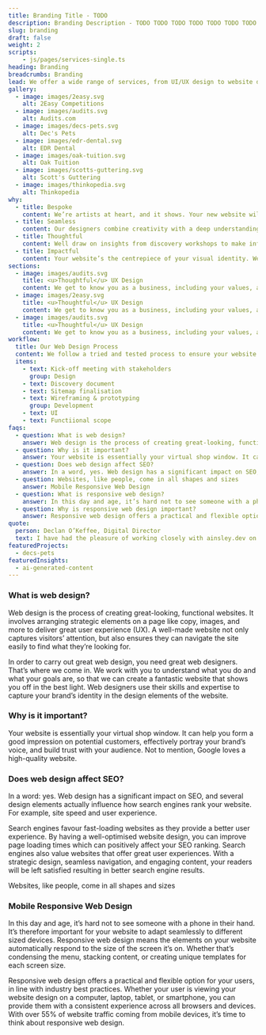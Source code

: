 ```yaml
---
title: Branding Title - TODO
description: Branding Description - TODO TODO TODO TODO TODO TODO TODO TODO TODO TODO TODO TODO TODO TODO TODO TODO TODO TODO TODO TODO TODO TODO TODO
slug: branding
draft: false
weight: 2
scripts:
    - js/pages/services-single.ts
heading: Branding
breadcrumbs: Branding
lead: We offer a wide range of services, from UI/UX design to website development. Specialising in software development and API integration, we deliver expertly designed solutions to any digital obstacle.
gallery:
  - image: images/2easy.svg
    alt: 2Easy Competitions
  - image: images/audits.svg
    alt: Audits.com
  - image: images/decs-pets.svg
    alt: Dec's Pets
  - image: images/edr-dental.svg
    alt: EDR Dental
  - image: images/oak-tuition.svg
    alt: Oak Tuition
  - image: images/scotts-guttering.svg
    alt: Scott's Guttering
  - image: images/thinkopedia.svg
    alt: Thinkopedia
why:
  - title: Bespoke
    content: We’re artists at heart, and it shows. Your new website will be hand-crafted to create one-of-a-kind websites that break industry stereotypes
  - title: Seamless
    content: Our designers combine creativity with a deep understanding of user needs to deliver meaningful and relevant digital experiences.
  - title: Thoughtful
    content: Well draw on insights from discovery workshops to make informed decisions on the user journeys, content hierarchy and sitemap.
  - title: Impactful
    content: Your website’s the centrepiece of your visual identity. We make every click count through creative design and UX that converts.
sections:
  - image: images/audits.svg
    title: <u>Thoughtful</u> UX Design
    content: We get to know you as a business, including your values, and evaluate where you sit in the market before working with you. This enables us to create a design or application that fits the needs of your company and boosts your online presence.
  - image: images/2easy.svg
    title: <u>Thoughtful</u> UX Design
    content: We get to know you as a business, including your values, and evaluate where you sit in the market before working with you. This enables us to create a design or application that fits the needs of your company and boosts your online presence.
  - image: images/audits.svg
    title: <u>Thoughtful</u> UX Design
    content: We get to know you as a business, including your values, and evaluate where you sit in the market before working with you. This enables us to create a design or application that fits the needs of your company and boosts your online presence.
workflow:
  title: Our Web Design Process
  content: We follow a tried and tested process to ensure your website is delivered on time and on budget. Our process includes the following.
  items:
    - text: Kick-off meeting with stakeholders
      group: Design
    - text: Discovery document
    - text: Sitemap finalisation
    - text: Wireframing & prototyping
      group: Development
    - text: UI
    - text: Functiional scope
faqs:
  - question: What is web design?
    answer: Web design is the process of creating great-looking, functional websites. It involves arranging strategic elements on a page like copy, images, and more to deliver great user experience (UX). A well-made website not only captures visitors’ attention, but also ensures they can navigate the site easily to find what they’re looking for.
  - question: Why is it important?
    answer: Your website is essentially your virtual shop window. It can help you form a good impression on potential customers, effectively portray your brand’s voice, and build trust with your audience. Not to mention, Google loves a high-quality website.
  - question: Does web design affect SEO?
    answer: In a word, yes. Web design has a significant impact on SEO, and several design elements actually influence how search engines rank your website. For example, site speed and user experience.
  - question: Websites, like people, come in all shapes and sizes
    answer: Mobile Responsive Web Design
  - question: What is responsive web design?
    answer: In this day and age, it’s hard not to see someone with a phone in their hand. It’s therefore important for your website to adapt seamlessly to different sized devices. Responsive web design means the elements on your website automatically respond to the size of the screen it’s on. Whether that’s condensing the menu, stacking content, or creating unique templates for each screen size.
  - question: Why is responsive web design important?
    answer: Responsive web design offers a practical and flexible option for your users, in line with industry best practices. Whether your user is viewing your website design on a computer, laptop, tablet, or smartphone, you can provide them with a consistent experience across all browsers and devices. With over 55% of website traffic coming from mobile devices, it’s time to think about responsive web design.
quote:
  person: Declan O’Keffee, Digital Director
  text: I have had the pleasure of working closely with ainsley.dev on the development of my new website. They have such a huge array of skills, not just in web development but across business and e-commerce as a whole. They helped us create a beautiful and modern website, and gave us ideas and initiatives for the future. It was a pleasure working with them.
featuredProjects:
  - decs-pets
featuredInsights:
  - ai-generated-content
---
```


### What is web design?

Web design is the process of creating great-looking, functional websites. It involves arranging strategic elements on a
page like copy, images, and more to deliver great user experience (UX). A well-made website not only captures visitors’
attention, but also ensures they can navigate the site easily to find what they’re looking for.

In order to carry out great web design, you need great web designers. That’s where we come in. We work with you to
understand what you do and what your goals are, so that we can create a fantastic website that shows you off in the best
light. Web designers use their skills and expertise to capture your brand’s identity in the design elements of the
website.

### Why is it important?

Your website is essentially your virtual shop window. It can help you form a good impression on potential customers,
effectively portray your brand’s voice, and build trust with your audience. Not to mention, Google loves a high-quality
website.

### Does web design affect SEO?

In a word: yes. Web design has a significant impact on SEO, and several design elements actually influence how search
engines rank your website. For example, site speed and user experience.

Search engines favour fast-loading websites as they provide a better user experience. By having a well-optimised website
design, you can improve page loading times which can positively affect your SEO ranking. Search engines also value
websites that offer great user experiences. With a strategic design, seamless navigation, and engaging content, your
readers will be left satisfied resulting in better search engine results.

Websites, like people, come in all shapes and sizes

### Mobile Responsive Web Design

In this day and age, it’s hard not to see someone with a phone in their hand. It’s therefore important for your website
to adapt seamlessly to different sized devices. Responsive web design means the elements on your website automatically
respond to the size of the screen it’s on. Whether that’s condensing the menu, stacking content, or creating unique
templates for each screen size.

Responsive web design offers a practical and flexible option for your users, in line with industry best practices.
Whether your user is viewing your website design on a computer, laptop, tablet, or smartphone, you can provide them with
a consistent experience across all browsers and devices. With over 55% of website traffic coming from mobile devices, it’s time to think about responsive web design.
